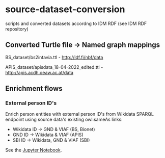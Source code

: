 # source-dataset-conversion
scripts and converted datasets accordng to IDM RDF (see IDM RDF repository)

## Converted Turtle file -> Named graph mappings

BS_dataset/bs2intavia.ttl - http://ldf.fi/nbf/data

APIS_dataset/apisdata_18-04-2022_edited.ttl - http://apis.acdh.oeaw.ac.at/data

## Enrichment flows

### External person ID's

Enrich person entities with external person ID's from Wikidata SPARQL endpoint using source data's existing owl:sameAs links:

* Wikidata ID -> GND & VIAF (BS, Bionet)
* GND ID -> Wikidata & VIAF (APIS)
* SBI ID -> Wikidata, GND & VIAF (SBI)

See the [Jupyter Notebook](enrichment/PersonIDEnrichment.ipynb).
